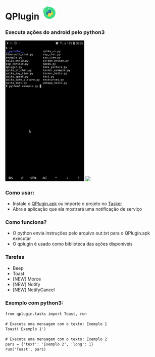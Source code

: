 # QPlugin <img width=50 src="/src/icon.png"/>
### Executa ações do android pelo python3

<img width=250 src="/src/termux.gif"/> <img width=250 src="/src/qpython.gif"/>


### Como usar:

* Instale o [QPlugin.apk](https://github.com/brunodavi/QPlugin/blob/master/app/QPlugin.apk?raw=true) ou importe o projeto no [Tasker](https://taskernet.com/shares/?user=AS35m8nXHtAHUb3g429CktIgI9aKlA1%2FEglWKHxy0IyPwx0q7aeQMBH2ekF4AG%2F7FRqn58T5R5q3qrGmIPwa&id=Project%3AQPlugin)
* Abra a aplicação que ela mostrará uma notificação de serviço


### Como funciona?

* O python envia instruções pelo arquivo out.txt para o QPlugin.apk executar
* O qplugin é usado como biblioteca das ações disponíveis


### Tarefas

* Beep
* Toast
* [NEW] Morce
* [NEW] Notify
* [NEW] NotifyCancel


### Exemplo com python3:

    from qplugin.tasks import Toast, run
  
    # Executa uma mensagem com o texto: Exemplo 1
    Toast('Exemplo 1')
  
    # Executa uma mensagem com o texto: Exemplo 2
    pars = {'text': 'Exemplo 2', 'long': 1}
    run('Toast', pars)


